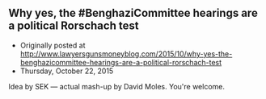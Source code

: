 ## Why yes, the #BenghaziCommittee hearings are a political Rorschach test

 * Originally posted at http://www.lawyersgunsmoneyblog.com/2015/10/why-yes-the-benghazicommittee-hearings-are-a-political-rorschach-test
 * Thursday, October 22, 2015

Idea by SEK — actual mash-up by David Moles. You're welcome.